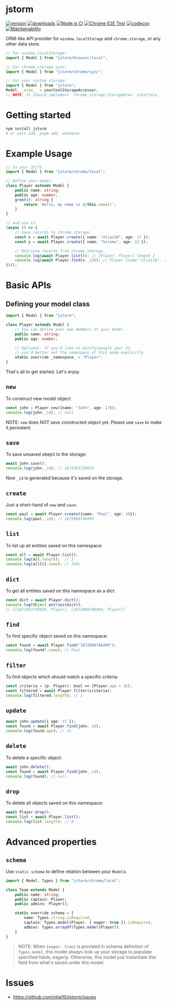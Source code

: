 # jstorm

[![version](https://img.shields.io/npm/v/jstorm)](https://www.npmjs.com/package/jstorm)
[![downloads](https://img.shields.io/npm/dt/jstorm)](https://www.npmjs.com/package/jstorm)
[![Node.js CI](https://github.com/otiai10/jstorm/actions/workflows/node.yml/badge.svg)](https://github.com/otiai10/jstorm/actions/workflows/node.yml)
[![Chrome E2E Test](https://github.com/otiai10/jstorm/actions/workflows/chrome-test.yml/badge.svg)](https://github.com/otiai10/jstorm/actions/workflows/chrome-test.yml)
[![codecov](https://codecov.io/github/otiai10/jstorm/branch/main/graph/badge.svg?token=z3Nzs6xVGF)](https://codecov.io/github/otiai10/jstorm)
[![Maintainability](https://api.codeclimate.com/v1/badges/df8271f73cd0791369f6/maintainability)](https://codeclimate.com/github/otiai10/jstorm/maintainability)

ORM-like API provider for `window.localStorage` and `chrome.storage`, or any other data store.

```typescript
// For window.localStorage:
import { Model } from "jstorm/browser/local";

// For chrome.storage.sync:
import { Model } from "jstorm/chrome/sync";
```

```typescript
// For your custom storage:
import { Model } from "jstorm";
Model.__area__ = yourCoolStorageAccessor;
// NOTE: It should implement `chrome.storage.StorageArea` interface.
```

# Getting started

```sh
npm install jstorm
# or yarn add, pnpm add, whatever
```

# Example Usage

```typescript
// In your JS/TS
import { Model } from "jstorm/chrome/local";

// Define your model,
class Player extends Model {
    public name: string;
    public age: number;
    greet(): string {
        return `Hello, my name is ${this.name}!`;
    }
}

// and use it.
(async () => {
    // Save records to chrome.storage.
    const x = await Player.create({ name: "otiai10", age: 17 });
    const y = await Player.create({ name: "hiromu", age: 32 });

    // Retrieve records from chrome.storage.
    console.log(await Player.list()); // [Player, Player] length 2
    console.log(await Player.find(x._id)); // Player {name:"otiai10", age: 17}
})();
```

# Basic APIs

## Defining your model class

```typescript
import { Model } from "jstorm";

class Player extends Model {
    // You can define your own members of your model.
    public name: string;
    public age: number;

    // Optional: If you'd like to minify/mangle your JS,
    // you'd better set the namespace of this mode explicitly.
    static override _namespace_ = "Player";
}
```

That's all to get started. Let's enjoy.

## `new`

To construct new model object:

```typescript
const john = Player.new({name: "John", age: 17});
console.log(john._id); // null
```

NOTE: `new` does NOT save constructed object yet. Please use `save` to make it persistent.

## `save`

To save unsaved obejct to the storage:

```typescript
await john.save();
console.log(john._id); // 1672363730924
```

Now `_id` is generated because it's saved on the storage.

## `create`

Just a short-hand of `new` and `save`:

```typescript
const paul = await Player.create({name: "Paul", age: 16});
console.log(paul._id); // 1672968746499
```

## `list`

To list up all entities saved on this namespace:

```typescript
const all = await Player.list();
console.log(all.length);  // 2
console.log(all[0].name); // John
```

## `dict`

To get all entities saved on this namespace as a dict:

```typescript
const dict = await Player.dict();
console.log(Object.entries(dict));
// [[1672363730924, Player], [1672968746499, Player]]
```

## `find`

To find specific object saved on this namespace:

```typescript
const found = await Player.find("1672968746499");
console.log(found?.name); // Paul
```

## `filter`

To find objects which should match a specific criteria:

```typescript
const criteria = (p: Player): bool => (Player.age > 16);
const filtered = await Player.filter(criteria);
console.log(filtered.length); // 1
```

## `update`

```typescript
await john.update({ age: 21 });
const found = await Player.find(john._id);
console.log(found.age); // 21
```

## `delete`

To delete a specific object:

```typescript
await john.delete();
const found = await Player.find(john._id);
console.log(found); // null
```

## `drop`

To delete all objects saved on this namespace:

```typescript
await Player.drop();
const list = await Player.list();
console.log(list.length); // 0
```

# Advanced properties

## `schema`

Use `static schema` to define relation between your `Model`s.

```typescript
import { Model, Types } from "jstorm/chrome/local";

class Team extends Model {
    public name: string;
    public captain: Player;
    public admins: Player[];

    static override schema = {
        name: Types.string.isRequired,
        captain: Types.model(Player, { eager: true }).isRequired,
        admins: Types.arrayOf(Types.model(Player)),
    }
}
```

> NOTE: When `{eager: true}` is provided in schema definition of `Types.model`, this model always look up your storage to populate specified fields, eagerly. Otherwise, this model just instantiate this field from what's saved under this model.

# Issues

- https://github.com/otiai10/jstorm/issues
